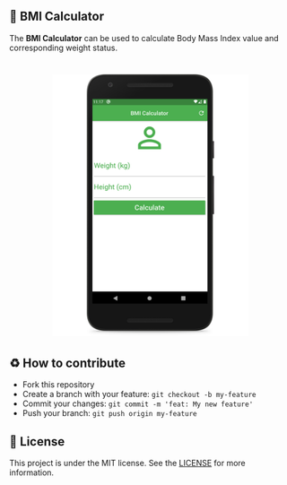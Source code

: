 ## :iphone: BMI Calculator

The **BMI Calculator** can be used to calculate Body Mass Index value and corresponding weight status.

<h1 align="center">
    <img alt="Template" src="./assets/template.png" width="350px" />
</h1>
 
## :recycle: How to contribute  
- Fork this repository
- Create a branch with your feature: `git checkout -b my-feature`
- Commit your changes: `git commit -m 'feat: My new feature'`
- Push your branch: `git push origin my-feature`

## :memo: License  
This project is under the MIT license. See the [LICENSE](LICENSE)  for more information.
